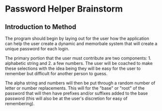 # Password Helper Brainstorm

## Introduction to Method

The program should begin by laying out for the user how the application can help the user create a dynamic and memorbale system that will create a unique password for each login.

The primary portion that the user must contribute are two components: 1. alphabetic string and 2. a few numbers. The user will be coached to make these selections with the idea being they will be easy for the user to remember but difficult for another person to guess.

The alpha string and numbers will then be put through a random number of letter or number replacements. This will for the "base" or "root" of the password that will then have prefixes and/or suffixes added to the base password (this will also be at the user's discretion for easy of remembering).

##
